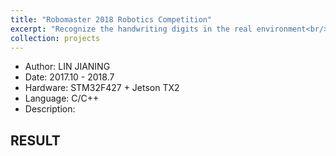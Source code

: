 ```yaml
---
title: "Robomaster 2018 Robotics Competition"
excerpt: "Recognize the handwriting digits in the real environment<br/><img src='/images/projects-2/hero2.gif' width='600'>"
collection: projects
---
```


- Author: LIN JIANING
- Date: 2017.10 - 2018.7
- Hardware: STM32F427 + Jetson TX2
- Language: C/C++
- Description: 

## RESULT
